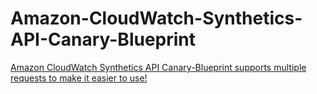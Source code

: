 # Amazon-CloudWatch-Synthetics-API-Canary-Blueprint

[Amazon CloudWatch Synthetics API Canary-Blueprint supports multiple requests to make it easier to use!](https://qiita.com/komikoni/items/31c65d5ea016290412c1)
